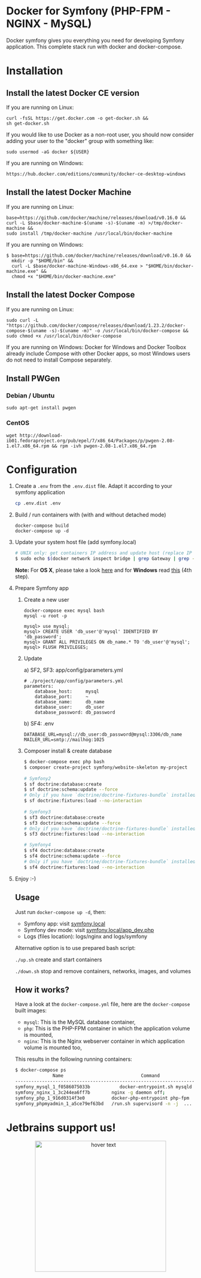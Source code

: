# Docker for Symfony (PHP-FPM - NGINX - MySQL)

Docker symfony gives you everything you need for developing Symfony application. This complete stack run with docker and docker-compose.

# Installation

## Install the latest Docker CE version
If you are running on Linux:
```
curl -fsSL https://get.docker.com -o get-docker.sh &&
sh get-docker.sh
```

If you would like to use Docker as a non-root user, you should now consider
adding your user to the "docker" group with something like:

```
sudo usermod -aG docker ${USER}
```

If you are running on Windows:
```
https://hub.docker.com/editions/community/docker-ce-desktop-windows
```

## Install the latest Docker Machine

If you are running on Linux:
```
base=https://github.com/docker/machine/releases/download/v0.16.0 &&
curl -L $base/docker-machine-$(uname -s)-$(uname -m) >/tmp/docker-machine &&
sudo install /tmp/docker-machine /usr/local/bin/docker-machine
```

If you are running on Windows:
```
$ base=https://github.com/docker/machine/releases/download/v0.16.0 &&
  mkdir -p "$HOME/bin" &&
  curl -L $base/docker-machine-Windows-x86_64.exe > "$HOME/bin/docker-machine.exe" &&
  chmod +x "$HOME/bin/docker-machine.exe"
```

## Install the latest Docker Compose

If you are running on Linux:
```
sudo curl -L "https://github.com/docker/compose/releases/download/1.23.2/docker-compose-$(uname -s)-$(uname -m)" -o /usr/local/bin/docker-compose && sudo chmod +x /usr/local/bin/docker-compose
```

If you are running on Windows:
Docker for Windows and Docker Toolbox already include Compose with other Docker apps, so most Windows users do not need to install Compose separately.

## Install PWGen
### Debian / Ubuntu
```
sudo apt-get install pwgen
``` 
### CentOS
```
wget http://download-ib01.fedoraproject.org/pub/epel/7/x86_64/Packages/p/pwgen-2.08-1.el7.x86_64.rpm && rpm -ivh pwgen-2.08-1.el7.x86_64.rpm
```

# Configuration
1. Create a `.env` from the `.env.dist` file. Adapt it according to your symfony application

    ```bash
    cp .env.dist .env
    ```

2. Build / run containers with (with and without detached mode)
    ```
    docker-compose build
    docker-compose up -d
    ```

3. Update your system host file (add symfony.local)
   ```bash
   # UNIX only: get containers IP address and update host (replace IP according to your configuration) (on Windows, edit C:\Windows\System32\drivers\etc\hosts)
   $ sudo echo $(docker network inspect bridge | grep Gateway | grep -o -E '[0-9\.]+') "symfony.local" >> /etc/hosts
   ```
   
   **Note:** For **OS X**, please take a look [here](https://docs.docker.com/docker-for-mac/networking/) and for **Windows** read [this](https://docs.docker.com/docker-for-windows/#/step-4-explore-the-application-and-run-examples) (4th step).
   
4. Prepare Symfony app
    
    1. Create a new user
        ```
        docker-compose exec mysql bash
        mysql -u root -p
        
        mysql> use mysql;
        mysql> CREATE USER 'db_user'@'mysql' IDENTIFIED BY 'db_password';
        mysql> GRANT ALL PRIVILEGES ON db_name.* TO 'db_user'@'mysql';
        mysql> FLUSH PRIVILEGES;
        ```
    2. Update
  
        a) SF2, SF3: app/config/parameters.yml
          
        ```
        # ./project/app/config/parameters.yml
        parameters:
            database_host:     mysql
            database_port:     ~
            database_name:     db_name
            database_user:     db_user
            database_password: db_password
        ```
    
        b) SF4: .env
        ```
        DATABASE_URL=mysql://db_user:db_password@mysql:3306/db_name
        MAILER_URL=smtp://mailhog:1025
        ```
    3. Composer install & create database
        ```bash
        $ docker-compose exec php bash
        $ composer create-project symfony/website-skeleton my-project
            
        # Symfony2
        $ sf doctrine:database:create
        $ sf doctrine:schema:update --force
        # Only if you have `doctrine/doctrine-fixtures-bundle` installed
        $ sf doctrine:fixtures:load --no-interaction
            
        # Symfony3
        $ sf3 doctrine:database:create
        $ sf3 doctrine:schema:update --force
        # Only if you have `doctrine/doctrine-fixtures-bundle` installed
        $ sf3 doctrine:fixtures:load --no-interaction
    
        # Symfony4
        $ sf4 doctrine:database:create
        $ sf4 doctrine:schema:update --force
        # Only if you have `doctrine/doctrine-fixtures-bundle` installed
        $ sf4 doctrine:fixtures:load --no-interaction
        ```
5. Enjoy :-)
    
    ## Usage
    
    Just run `docker-compose up -d`, then:
    
    * Symfony app: visit [symfony.local](http://symfony.local)  
    * Symfony dev mode: visit [symfony.local/app_dev.php](http://symfony.local/app_dev.php)  
    * Logs (files location): logs/nginx and logs/symfony
    
    Alternative option is to use prepared bash script:
    
    ```./up.sh``` create and start containers
    
    ```./down.sh``` stop and remove containers, networks, images, and volumes
    
    ## How it works?
    
    Have a look at the `docker-compose.yml` file, here are the `docker-compose` built images:
    
    * `mysql`: This is the MySQL database container,
    * `php`: This is the PHP-FPM container in which the application volume is mounted,
    * `nginx`: This is the Nginx webserver container in which application volume is mounted too,
    
    This results in the following running containers:
    
    ```bash
    $ docker-compose ps
                  Name                             Command               State                    Ports                  
    ---------------------------------------------------------------------------------------------------------------------
    symfony_mysql_1_f0586075033b           docker-entrypoint.sh mysqld      Up      0.0.0.0:3306->3306/tcp, 33060/tcp       
    symfony_nginx_1_3c244ea6ff7b        nginx -g daemon off;             Up      0.0.0.0:443->443/tcp, 0.0.0.0:80->80/tcp
    symfony_php_1_916d0314f3e0          docker-php-entrypoint php-fpm    Up      9000/tcp                                
    symfony_phpmyadmin_1_a5ce79ef63bd   /run.sh supervisord -n -j  ...   Up      0.0.0.0:8080->80/tcp, 9000/tcp 
    ```


# Jetbrains support us! 

<p align="center">
  <img src="https://account.jetbrains.com/static/images/jetbrains-logo-inv.svg" width="350" title="hover text">
</p>